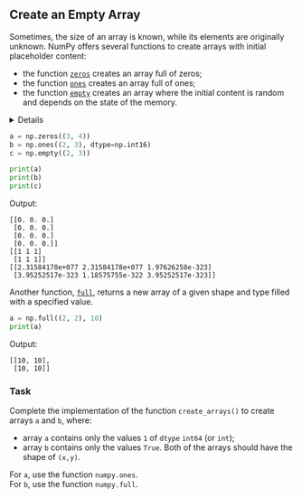 ## Create an Empty Array

Sometimes, the size of an array is known, while its elements are originally unknown. 
NumPy offers several functions to create arrays with initial placeholder content:

- the function [`zeros`](https://numpy.org/doc/stable/reference/generated/numpy.zeros.html?highlight=zeros#numpy.zeros) creates an array full of zeros;
- the function [`ones`](https://numpy.org/doc/stable/reference/generated/numpy.ones.html?highlight=ones#numpy.ones) creates an array full of ones;
- the function [`empty`](https://numpy.org/doc/stable/reference/generated/numpy.empty.html#numpy.empty) creates an array where the initial content is random and 
depends on the state of the memory.

<details>

By default, the `dtype` of an array created in such a way is [`float64`](https://numpy.org/doc/stable/reference/arrays.scalars.html?highlight=float64#numpy.float64), 
but it can be specified otherwise with the keyword argument `dtype`.
</details>

```python
a = np.zeros((3, 4))
b = np.ones((2, 3), dtype=np.int16)
c = np.empty((2, 3))

print(a)
print(b)
print(c)
```
Output:
```text
[[0. 0. 0.]
 [0. 0. 0.]
 [0. 0. 0.]
 [0. 0. 0.]]
[[1 1 1]
 [1 1 1]]
[[2.31584178e+077 2.31584178e+077 1.97626258e-323]
 [3.95252517e-323 1.18575755e-322 3.95252517e-323]]
```

Another function, [`full`](https://numpy.org/doc/stable/reference/generated/numpy.full.html#numpy.full), 
returns a new array of a given shape and type filled with a specified value.

```python
a = np.full((2, 2), 10)
print(a)
```
Output:
```text
[[10, 10],
 [10, 10]]
```

### Task
Complete the implementation of the function `create_arrays()` to create arrays `a` and `b`, where:
- array `a` contains only the values `1` of `dtype` `int64` (or `int`);
- array `b` contains only the values `True`.
Both of the arrays should have the shape of `(x,y)`.

<div class="hint">For <code>a</code>, use the function <code>numpy.ones</code>.</div>
<div class="hint">For <code>b</code>, use the function <code>numpy.full</code>.</div>